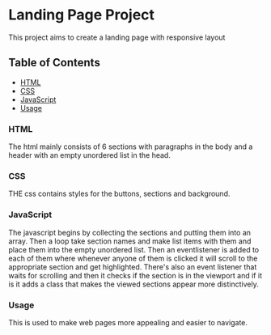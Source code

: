 # Landing Page Project
This project aims to create a landing page with responsive layout
## Table of Contents
* [HTML](#HTML)
* [CSS](#CSS)
* [JavaScript](#JavaScript)
* [Usage](#Usage)
### HTML
The html mainly consists of 6 sections with paragraphs in the body and a header with an empty unordered list in the head.
### CSS
THE css contains styles for the buttons, sections and background.
### JavaScript
The javascript begins by collecting the sections and putting them into an array.
Then a loop take section names and make list items with them and place them into the empty unordered list.
Then an eventlistener is added to each of them where whenever anyone of them is clicked it will scroll to the appropriate section and get highlighted.
There's also an event listener that waits for scrolling and then it checks if the section is in the viewport and if it is it adds a class that makes the viewed sections appear more distinctively.
### Usage
This is used to make web pages more appealing and easier to navigate.
